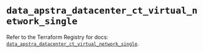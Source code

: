 # `data_apstra_datacenter_ct_virtual_network_single`

Refer to the Terraform Registry for docs: [`data_apstra_datacenter_ct_virtual_network_single`](https://registry.terraform.io/providers/juniper/apstra/0.94.0/docs/data-sources/datacenter_ct_virtual_network_single).
